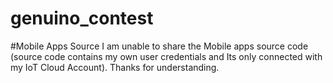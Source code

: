 # genuino_contest
#Mobile Apps Source
I am unable to share the Mobile apps source code (source code contains my own user credentials and Its only connected with my IoT Cloud Account). Thanks for understanding.
